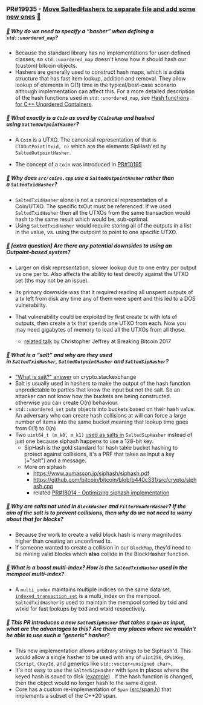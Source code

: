 ### PR#19935 - [Move SaltedHashers to separate file and add some new ones](https://github.com/bitcoin/bitcoin/pull/19935) [:eyes:](https://bitcoincore.reviews/19935)

##### [:link:](https://bitcoincore.reviews/19935#l-36) Why do we need to specify a “hasher” when defining a `std::unordered_map`?

- Because the standard library has no implementations for user-defined classes, so `std::unordered_map` doesn't know how it should hash our (custom) bitcoin objects.
- Hashers are generally used to construct hash maps, which is a data structure that has fast item lookup, addition and removal. They allow lookup of elements in O(1) time in the typical/best-case scenario although implementation can affect this. For a more detailed description of the hash functions used in `std::unordered_map`, see [Hash functions for C++ Unordered Containers](https://marknelson.us/posts/2011/09/03/hash-functions-for-c-unordered-containers.html).


##### [:link:](https://bitcoincore.reviews/19935#l-44) What exactly is a `Coin` as used by `CCoinsMap` and hashed using `SaltedOutpointHasher`?

- A `Coin` is a UTXO. The canonical representation of that is `CTXOutPoint(txid, n)` which are the elements SipHash'ed by `SaltedOutpointHasher`.

- The concept of a `Coin` was introduced in [PR#10195](https://github.com/bitcoin/bitcoin/pull/10195)

##### [:link:](https://bitcoincore.reviews/19935#l-64) Why does `src/coins.cpp` use a `SaltedOutpointHasher` rather than a `SaltedTxidHasher`?

- `SaltedTxidHasher` alone is not a canonical representation of a Coin/UTXO. The specific txOut must be referenced. If we used `SaltedTxidHasher` then all the UTXOs from the same transaction would hash to the same result which would be, sub-optimal.
- Using `SaltedTxidHasher` would require storing all of the outputs in a list in the value, vs. using the outpoint to point to one specific UTXO.

##### [:link:](https://bitcoincore.reviews/19935#l-70) [extra question] Are there any potential downsides to using an Outpoint-based system?
- Larger on disk representation, slower lookup due to one entry per output vs one per tx. Also affects the ability to test directly against the UTXO set (ths may not be an issue).
- Ιts primary downside was that it required reading all unspent outputs of a tx left from disk any time any of them were spent and this led to a DOS vulnerability.

- That vulnerability could be exploited by first create tx with lots of outputs, then create a tx that spends one UTXO from each. Now you may need gigabytes of memory to load all the UTXOs from all those.
	- [related talk](https://btctranscripts.com/breaking-bitcoin/2017/2017-09-10-christopher-jeffrey-consensus-pitfalls/) by Christopher Jeffrey at Breaking Bitcoin 2017


##### [:link:](https://bitcoincore.reviews/19935#l-100) What is a “salt” and why are they used in `SaltedTxidHasher`, `SaltedOutpointHasher` and `SaltedSipHasher`?

-  ["What is salt?" answer](https://crypto.stackexchange.com/a/2010) on crypto.stackexchange
-  Salt is usually used in hashers to make the output of the hash function unpredictable to parties that know the input but not the salt. So an attacker can not know how the buckets are being constructed. otherwise you can create O(n) behaviour.
- `std::unordered_set` puts objects into buckets based on their hash value. An adversary who can create hash collisions at will can force a large number of items into the same bucket meaning that lookup time goes from 0(1) to 0(n)
- Two `uint64_t (m_k0, m_k1)` [used as salts in](https://github.com/bitcoin-core-review-club/bitcoin/blob/pr19935/src/util/hasher.cpp#L14) `SaltedSipHasher` instead of just one because siphash happens to use a 128-bit key.
	- SipHash is the gold standard for hash table bucket hashing to protect against collisions, it's a PRF that takes as input a key (="salt") and a message.
	- More on siphash 
	 	- <https://www.aumasson.jp/siphash/siphash.pdf>
	 	- <https://github.com/bitcoin/bitcoin/blob/b440c331/src/crypto/siphash.cpp>
	 	- related [PR#18014 - Optimizing siphash implementation](https://github.com/bitcoin/bitcoin/pull/18014)

##### [:link:](https://bitcoincore.reviews/19935#l-126) Why are salts not used in `BlockHasher` and `FilterHeaderHasher`? If the aim of the salt is to prevent collisions, then why do we not need to worry about that for blocks?

- Because the work to create a valid block hash is many magnitudes higher than creating an unconfimed tx. 
- If someone wanted to create a collision in our `BlockMap`, they'd need to be mining valid blocks which **also** collide in the BlockHasher function.

##### [:link:](https://bitcoincore.reviews/19935#l-146) What is a boost multi-index? How is the `SaltedTxidHasher` used in the mempool multi-index? 

- A `multi_index` maintains multiple indices on the same data set. [`indexed_transaction_set`](https://github.com/bitcoin/bitcoin/blob/6a480636/src/txmempool.h#L517-L547) is a multi_index on the mempool. `SaltedTxidHasher` is used to maintain the mempool sorted by txid and wtxid for fast lookups by txid and wtxid respectively.

##### [:link:](https://bitcoincore.reviews/19935#l-154) This PR introduces a new `SaltedSipHasher` that takes a `Span` as input, what are the advantages to this? Are there any places where we wouldn't be able to use such a "generic" hasher?

- This new implementation allows arbitrary strings to be SipHash'd. This would allow a single hasher to be used with any of `uint256`, `CPubKey`, `CScript`, `CKeyId`, and generics like `std::vector<unsigned char>`.
- It's not easy to use the `SaltedSipHasher` with `Span` in places where the keyed hash is saved to disk ([example](https://github.com/bitcoin/bitcoin/blob/3f205808a5f20c9398d8e74b7e83220a129acc7d/src/addrman.cpp#L14)) . If the hash function is changed, then the object would no longer hash to the same digest.
- Core has a custom re-implementation of `Span` ([src/span.h](https://github.com/bitcoin-core-review-club/bitcoin/blob/pr19935/src/span.h)) that implements a subset of the C++20 span.

